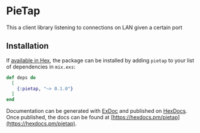 # PieTap

This a client library listening to connections on LAN given a certain port

## Installation

If [available in Hex](https://hex.pm/docs/publish), the package can be installed
by adding `pietap` to your list of dependencies in `mix.exs`:

```elixir
def deps do
  [
    {:pietap, "~> 0.1.0"}
  ]
end
```

Documentation can be generated with [ExDoc](https://github.com/elixir-lang/ex_doc)
and published on [HexDocs](https://hexdocs.pm). Once published, the docs can
be found at [https://hexdocs.pm/pietap](https://hexdocs.pm/pietap).

